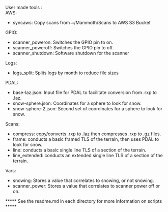 User made tools :  
AWS:
  - syncaws: Copy scans from ~/Mammoth/Scans to AWS S3 Bucket

GPIO:
  - scanner_poweron: Switches the GPIO pin to on.
  - scanner_poweroff: Switches the GPIO pin to off.
  - scanner_shutdown: Software shutdown for the scanner

Logs:
  - logs_split: Splits logs by month to reduce file sizes

PDAL:
  - base-laz.json: Input file for PDAL to facilitate conversion from .rxp to .laz.
  - snow-sphere.json: Coordinates for a sphere to look for snow.
  - snow-sphere-2.json: Second set of coordinates for a sphere to look for snow.

Scans:
  - compress: copy/converts .rxp to .laz then compresses .rxp to .gz files.
  - frame: conducts a basic framed TLS of the terrain, then uses PDAL to look for snow.
  - line: conducts a basic single line TLS of a section of the terrain.
  - line_extended: conducts an extended single line TLS of a section of the terrain.

Vars:
  - snowing: Stores a value that correlates to snowing, or not snowing.
  - scanner_power: Stores a value that correlates to scanner power off or on.


***** See the readme.md in each directory for more information on scripts *****
